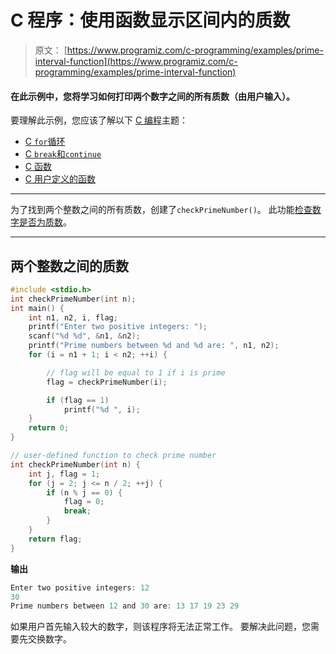 # C 程序：使用函数显示区间内的质数

> 原文： [https://www.programiz.com/c-programming/examples/prime-interval-function](https://www.programiz.com/c-programming/examples/prime-interval-function)

#### 在此示例中，您将学习如何打印两个数字之间的所有质数（由用户输入）。

要理解此示例，您应该了解以下 [C 编程](/c-programming "C tutorial")主题：

*   [C `for`循环](/c-programming/c-for-loop)
*   [C `break`和`continue`](/c-programming/c-break-continue-statement)
*   [C 函数](/c-programming/c-functions)
*   [C 用户定义的函数](/c-programming/c-user-defined-functions)

* * *

为了找到两个整数之间的所有质数，创建了`checkPrimeNumber()`。 此功能[检查数字是否为质数](https://www.programiz.com/c-programming/examples/prime-number)。

* * *

## 两个整数之间的质数

```c
#include <stdio.h>
int checkPrimeNumber(int n);
int main() {
    int n1, n2, i, flag;
    printf("Enter two positive integers: ");
    scanf("%d %d", &n1, &n2);
    printf("Prime numbers between %d and %d are: ", n1, n2);
    for (i = n1 + 1; i < n2; ++i) {

        // flag will be equal to 1 if i is prime
        flag = checkPrimeNumber(i);

        if (flag == 1)
            printf("%d ", i);
    }
    return 0;
}

// user-defined function to check prime number
int checkPrimeNumber(int n) {
    int j, flag = 1;
    for (j = 2; j <= n / 2; ++j) {
        if (n % j == 0) {
            flag = 0;
            break;
        }
    }
    return flag;
} 
```

**输出**

```c
Enter two positive integers: 12
30
Prime numbers between 12 and 30 are: 13 17 19 23 29 
```

如果用户首先输入较大的数字，则该程序将无法正常工作。 要解决此问题，您需要先交换数字。